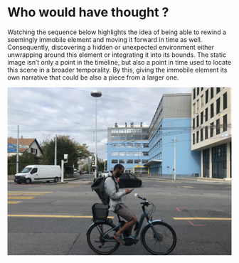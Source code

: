 # Who would have thought ?

Watching the sequence below highlights the idea of being able to rewind a seemingly immobile element and moving it forward in time as well. Consequently, discovering a hidden or unexpected environment either unwrapping around this element or integrating it into its bounds. The static image isn’t only a point in the timeline, but also a point in time used to locate this scene in a broader temporality. By this, giving the immobile element its own narrative that could be also a piece from a larger one.

![Something](images/keyinsight0311.jpeg)

